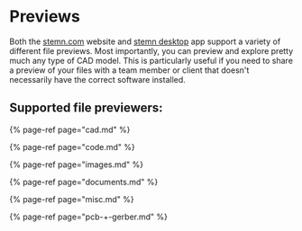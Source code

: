 # Previews

Both the [stemn.com](https://stemn.com) website and [stemn desktop](../../stemn-desktop.md) app support a variety of different file previews. Most importantly, you can preview and explore pretty much any type of CAD model. This is particularly useful if you need to share a preview of your files with a team member or client that doesn't necessarily have the correct software installed.

## Supported file previewers:

{% page-ref page="cad.md" %}

{% page-ref page="code.md" %}

{% page-ref page="images.md" %}

{% page-ref page="documents.md" %}

{% page-ref page="misc.md" %}

{% page-ref page="pcb-+-gerber.md" %}



